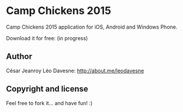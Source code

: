 Camp Chickens 2015
=======================================

Camp Chickens 2015 application for iOS, Android and Windows Phone.

Download it for free: (in progress)


Author
-------

César Jeanroy
Léo Davesne: http://about.me/leodavesne


Copyright and license
---------------------

Feel free to fork it... and have fun! :)
